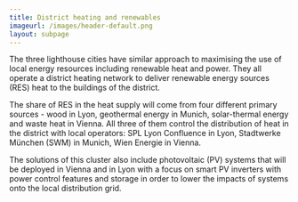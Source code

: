 ```yaml
---
title: District heating and renewables
imageurl: /images/header-default.png
layout: subpage
---
```

The three lighthouse cities have similar approach to maximising the use of local energy resources including renewable heat and power. They all operate a district heating network to deliver renewable energy sources (RES) heat to the buildings of the district.

The share of RES in the heat supply will come from four different primary sources - wood in Lyon, geothermal energy in Munich, solar-thermal energy and waste heat in Vienna. All three of them control the distribution of heat in the district with local operators: SPL Lyon Confluence in Lyon, Stadtwerke München (SWM) in Munich, Wien Energie in Vienna.

The solutions of this cluster also include photovoltaic (PV) systems that will be deployed in Vienna and in Lyon with a focus on smart PV inverters with power control features and storage in order to lower the impacts of systems onto the local distribution grid.
